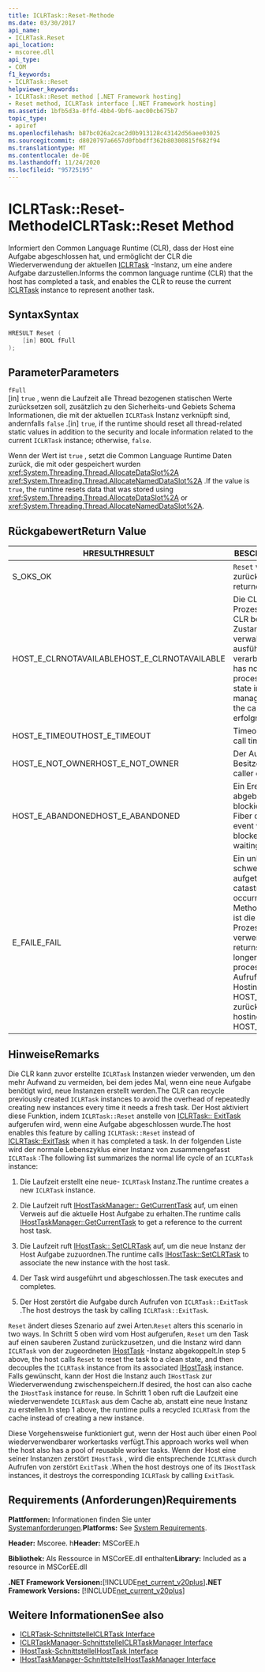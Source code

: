 ```yaml
---
title: ICLRTask::Reset-Methode
ms.date: 03/30/2017
api_name:
- ICLRTask.Reset
api_location:
- mscoree.dll
api_type:
- COM
f1_keywords:
- ICLRTask::Reset
helpviewer_keywords:
- ICLRTask::Reset method [.NET Framework hosting]
- Reset method, ICLRTask interface [.NET Framework hosting]
ms.assetid: 1bfb5d3a-0ffd-4bb4-9bf6-aec00cb675b7
topic_type:
- apiref
ms.openlocfilehash: b87bc026a2cac2d0b913128c43142d56aee03025
ms.sourcegitcommit: d8020797a6657d0fbbdff362b80300815f682f94
ms.translationtype: MT
ms.contentlocale: de-DE
ms.lasthandoff: 11/24/2020
ms.locfileid: "95725195"
---
```

# <a name="iclrtaskreset-method"></a><span data-ttu-id="1019a-102">ICLRTask::Reset-Methode</span><span class="sxs-lookup"><span data-stu-id="1019a-102">ICLRTask::Reset Method</span></span>

<span data-ttu-id="1019a-103">Informiert den Common Language Runtime (CLR), dass der Host eine Aufgabe abgeschlossen hat, und ermöglicht der CLR die Wiederverwendung der aktuellen [ICLRTask](iclrtask-interface.md) -Instanz, um eine andere Aufgabe darzustellen.</span><span class="sxs-lookup"><span data-stu-id="1019a-103">Informs the common language runtime (CLR) that the host has completed a task, and enables the CLR to reuse the current [ICLRTask](iclrtask-interface.md) instance to represent another task.</span></span>  
  
## <a name="syntax"></a><span data-ttu-id="1019a-104">Syntax</span><span class="sxs-lookup"><span data-stu-id="1019a-104">Syntax</span></span>  
  
```cpp  
HRESULT Reset (  
    [in] BOOL fFull  
);  
```  
  
## <a name="parameters"></a><span data-ttu-id="1019a-105">Parameter</span><span class="sxs-lookup"><span data-stu-id="1019a-105">Parameters</span></span>  

 `fFull`  
 <span data-ttu-id="1019a-106">[in] `true` , wenn die Laufzeit alle Thread bezogenen statischen Werte zurücksetzen soll, zusätzlich zu den Sicherheits-und Gebiets Schema Informationen, die mit der aktuellen `ICLRTask` Instanz verknüpft sind, andernfalls `false` .</span><span class="sxs-lookup"><span data-stu-id="1019a-106">[in] `true`, if the runtime should reset all thread-related static values in addition to the security and locale information related to the current `ICLRTask` instance; otherwise, `false`.</span></span>  
  
 <span data-ttu-id="1019a-107">Wenn der Wert ist `true` , setzt die Common Language Runtime Daten zurück, die mit oder gespeichert wurden <xref:System.Threading.Thread.AllocateDataSlot%2A> <xref:System.Threading.Thread.AllocateNamedDataSlot%2A> .</span><span class="sxs-lookup"><span data-stu-id="1019a-107">If the value is `true`, the runtime resets data that was stored using <xref:System.Threading.Thread.AllocateDataSlot%2A> or <xref:System.Threading.Thread.AllocateNamedDataSlot%2A>.</span></span>  
  
## <a name="return-value"></a><span data-ttu-id="1019a-108">Rückgabewert</span><span class="sxs-lookup"><span data-stu-id="1019a-108">Return Value</span></span>  
  
|<span data-ttu-id="1019a-109">HRESULT</span><span class="sxs-lookup"><span data-stu-id="1019a-109">HRESULT</span></span>|<span data-ttu-id="1019a-110">BESCHREIBUNG</span><span class="sxs-lookup"><span data-stu-id="1019a-110">Description</span></span>|  
|-------------|-----------------|  
|<span data-ttu-id="1019a-111">S_OK</span><span class="sxs-lookup"><span data-stu-id="1019a-111">S_OK</span></span>|<span data-ttu-id="1019a-112">`Reset` wurde erfolgreich zurückgegeben.</span><span class="sxs-lookup"><span data-stu-id="1019a-112">`Reset` returned successfully.</span></span>|  
|<span data-ttu-id="1019a-113">HOST_E_CLRNOTAVAILABLE</span><span class="sxs-lookup"><span data-stu-id="1019a-113">HOST_E_CLRNOTAVAILABLE</span></span>|<span data-ttu-id="1019a-114">Die CLR wurde nicht in einen Prozess geladen, oder die CLR befindet sich in einem Zustand, in dem Sie verwalteten Code nicht ausführen oder den-Befehl verarbeiten kann.</span><span class="sxs-lookup"><span data-stu-id="1019a-114">The CLR has not been loaded into a process, or the CLR is in a state in which it cannot run managed code or process the call.</span></span> <span data-ttu-id="1019a-115">erfolgrei</span><span class="sxs-lookup"><span data-stu-id="1019a-115">successfully</span></span>|  
|<span data-ttu-id="1019a-116">HOST_E_TIMEOUT</span><span class="sxs-lookup"><span data-stu-id="1019a-116">HOST_E_TIMEOUT</span></span>|<span data-ttu-id="1019a-117">Timeout des Aufrufes.</span><span class="sxs-lookup"><span data-stu-id="1019a-117">The call timed out.</span></span>|  
|<span data-ttu-id="1019a-118">HOST_E_NOT_OWNER</span><span class="sxs-lookup"><span data-stu-id="1019a-118">HOST_E_NOT_OWNER</span></span>|<span data-ttu-id="1019a-119">Der Aufrufer ist nicht Besitzer der Sperre.</span><span class="sxs-lookup"><span data-stu-id="1019a-119">The caller does not own the lock.</span></span>|  
|<span data-ttu-id="1019a-120">HOST_E_ABANDONED</span><span class="sxs-lookup"><span data-stu-id="1019a-120">HOST_E_ABANDONED</span></span>|<span data-ttu-id="1019a-121">Ein Ereignis wurde abgebrochen, während ein blockierter Thread oder eine Fiber darauf wartete.</span><span class="sxs-lookup"><span data-stu-id="1019a-121">An event was canceled while a blocked thread or fiber was waiting on it.</span></span>|  
|<span data-ttu-id="1019a-122">E_FAIL</span><span class="sxs-lookup"><span data-stu-id="1019a-122">E_FAIL</span></span>|<span data-ttu-id="1019a-123">Ein unbekannter schwerwiegender Fehler ist aufgetreten.</span><span class="sxs-lookup"><span data-stu-id="1019a-123">An unknown catastrophic failure occurred.</span></span> <span data-ttu-id="1019a-124">Wenn eine Methode E_FAIL zurückgibt, ist die CLR innerhalb des Prozesses nicht mehr verwendbar.</span><span class="sxs-lookup"><span data-stu-id="1019a-124">When a method returns E_FAIL, the CLR is no longer usable within the process.</span></span> <span data-ttu-id="1019a-125">Nachfolgende Aufrufe von Hostingmethoden geben HOST_E_CLRNOTAVAILABLE zurück.</span><span class="sxs-lookup"><span data-stu-id="1019a-125">Subsequent calls to hosting methods return HOST_E_CLRNOTAVAILABLE.</span></span>|  
  
## <a name="remarks"></a><span data-ttu-id="1019a-126">Hinweise</span><span class="sxs-lookup"><span data-stu-id="1019a-126">Remarks</span></span>  

 <span data-ttu-id="1019a-127">Die CLR kann zuvor erstellte `ICLRTask` Instanzen wieder verwenden, um den mehr Aufwand zu vermeiden, bei dem jedes Mal, wenn eine neue Aufgabe benötigt wird, neue Instanzen erstellt werden.</span><span class="sxs-lookup"><span data-stu-id="1019a-127">The CLR can recycle previously created `ICLRTask` instances to avoid the overhead of repeatedly creating new instances every time it needs a fresh task.</span></span> <span data-ttu-id="1019a-128">Der Host aktiviert diese Funktion, indem `ICLRTask::Reset` anstelle von [ICLRTask:: ExitTask](iclrtask-exittask-method.md) aufgerufen wird, wenn eine Aufgabe abgeschlossen wurde.</span><span class="sxs-lookup"><span data-stu-id="1019a-128">The host enables this feature by calling `ICLRTask::Reset` instead of [ICLRTask::ExitTask](iclrtask-exittask-method.md) when it has completed a task.</span></span> <span data-ttu-id="1019a-129">In der folgenden Liste wird der normale Lebenszyklus einer Instanz von zusammengefasst `ICLRTask` :</span><span class="sxs-lookup"><span data-stu-id="1019a-129">The following list summarizes the normal life cycle of an `ICLRTask` instance:</span></span>  
  
1. <span data-ttu-id="1019a-130">Die Laufzeit erstellt eine neue- `ICLRTask` Instanz.</span><span class="sxs-lookup"><span data-stu-id="1019a-130">The runtime creates a new `ICLRTask` instance.</span></span>  
  
2. <span data-ttu-id="1019a-131">Die Laufzeit ruft [IHostTaskManager:: GetCurrentTask](ihosttaskmanager-getcurrenttask-method.md) auf, um einen Verweis auf die aktuelle Host Aufgabe zu erhalten.</span><span class="sxs-lookup"><span data-stu-id="1019a-131">The runtime calls [IHostTaskManager::GetCurrentTask](ihosttaskmanager-getcurrenttask-method.md) to get a reference to the current host task.</span></span>  
  
3. <span data-ttu-id="1019a-132">Die Laufzeit ruft [IHostTask:: SetCLRTask](ihosttask-setclrtask-method.md) auf, um die neue Instanz der Host Aufgabe zuzuordnen.</span><span class="sxs-lookup"><span data-stu-id="1019a-132">The runtime calls [IHostTask::SetCLRTask](ihosttask-setclrtask-method.md) to associate the new instance with the host task.</span></span>  
  
4. <span data-ttu-id="1019a-133">Der Task wird ausgeführt und abgeschlossen.</span><span class="sxs-lookup"><span data-stu-id="1019a-133">The task executes and completes.</span></span>  
  
5. <span data-ttu-id="1019a-134">Der Host zerstört die Aufgabe durch Aufrufen von `ICLRTask::ExitTask` .</span><span class="sxs-lookup"><span data-stu-id="1019a-134">The host destroys the task by calling `ICLRTask::ExitTask`.</span></span>  
  
 <span data-ttu-id="1019a-135">`Reset` ändert dieses Szenario auf zwei Arten.</span><span class="sxs-lookup"><span data-stu-id="1019a-135">`Reset` alters this scenario in two ways.</span></span> <span data-ttu-id="1019a-136">In Schritt 5 oben wird vom Host aufgerufen, `Reset` um den Task auf einen sauberen Zustand zurückzusetzen, und die Instanz wird dann `ICLRTask` von der zugeordneten [IHostTask](ihosttask-interface.md) -Instanz abgekoppelt.</span><span class="sxs-lookup"><span data-stu-id="1019a-136">In step 5 above, the host calls `Reset` to reset the task to a clean state, and then decouples the `ICLRTask` instance from its associated [IHostTask](ihosttask-interface.md) instance.</span></span> <span data-ttu-id="1019a-137">Falls gewünscht, kann der Host die Instanz auch `IHostTask` zur Wiederverwendung zwischenspeichern.</span><span class="sxs-lookup"><span data-stu-id="1019a-137">If desired, the host can also cache the `IHostTask` instance for reuse.</span></span> <span data-ttu-id="1019a-138">In Schritt 1 oben ruft die Laufzeit eine wiederverwendete `ICLRTask` aus dem Cache ab, anstatt eine neue Instanz zu erstellen.</span><span class="sxs-lookup"><span data-stu-id="1019a-138">In step 1 above, the runtime pulls a recycled `ICLRTask` from the cache instead of creating a new instance.</span></span>  
  
 <span data-ttu-id="1019a-139">Diese Vorgehensweise funktioniert gut, wenn der Host auch über einen Pool wiederverwendbarer workertasks verfügt.</span><span class="sxs-lookup"><span data-stu-id="1019a-139">This approach works well when the host also has a pool of reusable worker tasks.</span></span> <span data-ttu-id="1019a-140">Wenn der Host eine seiner Instanzen zerstört `IHostTask` , wird die entsprechende `ICLRTask` durch Aufrufen von zerstört `ExitTask` .</span><span class="sxs-lookup"><span data-stu-id="1019a-140">When the host destroys one of its `IHostTask` instances, it destroys the corresponding `ICLRTask` by calling `ExitTask`.</span></span>  
  
## <a name="requirements"></a><span data-ttu-id="1019a-141">Requirements (Anforderungen)</span><span class="sxs-lookup"><span data-stu-id="1019a-141">Requirements</span></span>  

 <span data-ttu-id="1019a-142">**Plattformen:** Informationen finden Sie unter [Systemanforderungen](../../get-started/system-requirements.md).</span><span class="sxs-lookup"><span data-stu-id="1019a-142">**Platforms:** See [System Requirements](../../get-started/system-requirements.md).</span></span>  
  
 <span data-ttu-id="1019a-143">**Header:** Mscoree. h</span><span class="sxs-lookup"><span data-stu-id="1019a-143">**Header:** MSCorEE.h</span></span>  
  
 <span data-ttu-id="1019a-144">**Bibliothek:** Als Ressource in MSCorEE.dll enthalten</span><span class="sxs-lookup"><span data-stu-id="1019a-144">**Library:** Included as a resource in MSCorEE.dll</span></span>  
  
 <span data-ttu-id="1019a-145">**.NET Framework Versionen:**[!INCLUDE[net_current_v20plus](../../../../includes/net-current-v20plus-md.md)]</span><span class="sxs-lookup"><span data-stu-id="1019a-145">**.NET Framework Versions:** [!INCLUDE[net_current_v20plus](../../../../includes/net-current-v20plus-md.md)]</span></span>  
  
## <a name="see-also"></a><span data-ttu-id="1019a-146">Weitere Informationen</span><span class="sxs-lookup"><span data-stu-id="1019a-146">See also</span></span>

- [<span data-ttu-id="1019a-147">ICLRTask-Schnittstelle</span><span class="sxs-lookup"><span data-stu-id="1019a-147">ICLRTask Interface</span></span>](iclrtask-interface.md)
- [<span data-ttu-id="1019a-148">ICLRTaskManager-Schnittstelle</span><span class="sxs-lookup"><span data-stu-id="1019a-148">ICLRTaskManager Interface</span></span>](iclrtaskmanager-interface.md)
- [<span data-ttu-id="1019a-149">IHostTask-Schnittstelle</span><span class="sxs-lookup"><span data-stu-id="1019a-149">IHostTask Interface</span></span>](ihosttask-interface.md)
- [<span data-ttu-id="1019a-150">IHostTaskManager-Schnittstelle</span><span class="sxs-lookup"><span data-stu-id="1019a-150">IHostTaskManager Interface</span></span>](ihosttaskmanager-interface.md)
